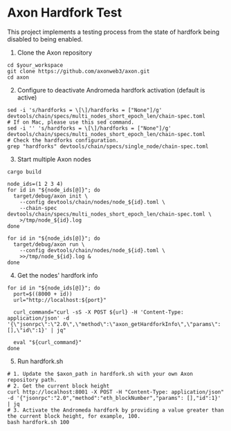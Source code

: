 # Axon Hardfork Test

This project implements a testing process from the state of hardfork being disabled to being enabled.

1. Clone the Axon repository
```shell
cd $your_workspace
git clone https://github.com/axonweb3/axon.git
cd axon
```
2. Configure to deactivate Andromeda hardfork activation (default is active)
```shell
sed -i 's/hardforks = \[\]/hardforks = ["None"]/g' devtools/chain/specs/multi_nodes_short_epoch_len/chain-spec.toml
# If on Mac, please use this sed command.
sed -i '' 's/hardforks = \[\]/hardforks = ["None"]/g' devtools/chain/specs/multi_nodes_short_epoch_len/chain-spec.toml
# Check the hardforks configuration.
grep "hardforks" devtools/chain/specs/single_node/chain-spec.toml
```
3. Start multiple Axon nodes
```shell
cargo build

node_ids=(1 2 3 4)
for id in "${node_ids[@]}"; do
  target/debug/axon init \
    --config devtools/chain/nodes/node_${id}.toml \
    --chain-spec devtools/chain/specs/multi_nodes_short_epoch_len/chain-spec.toml \
    >/tmp/node_${id}.log
done

for id in "${node_ids[@]}"; do
  target/debug/axon run \
    --config devtools/chain/nodes/node_${id}.toml \
    >>/tmp/node_${id}.log &
done
```
4. Get the nodes' hardfork info
```shell
for id in "${node_ids[@]}"; do
  port=$((8000 + id))
  url="http://localhost:${port}"

  curl_command="curl -sS -X POST ${url} -H 'Content-Type: application/json' -d '{\"jsonrpc\":\"2.0\",\"method\":\"axon_getHardforkInfo\",\"params\":[],\"id\":1}' | jq"

  eval "${curl_command}"
done
```

5. Run hardfork.sh
```shell
# 1. Update the $axon_path in hardfork.sh with your own Axon repository path.
# 2. Get the current block height
curl http://localhost:8001 -X POST -H "Content-Type: application/json" -d '{"jsonrpc":"2.0","method":"eth_blockNumber","params": [],"id":1}' | jq
# 3. Activate the Andromeda hardfork by providing a value greater than the current block height, for example, 100.
bash hardfork.sh 100
```
